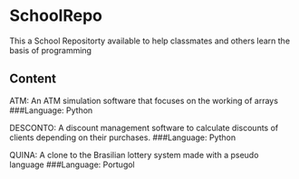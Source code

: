 # SchoolRepo
This a School Repositorty available to help classmates and others learn the basis of programming
## Content
ATM: An ATM simulation software that focuses on the working of arrays 
  ###Language: Python

DESCONTO: A discount management software to calculate discounts of clients depending on their purchases.
  ###Language: Python 

QUINA: A clone to the Brasilian lottery system made with a pseudo language
   ###Language: Portugol



